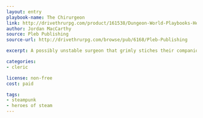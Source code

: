 ```yaml
---
layout: entry
playbook-name: The Chirurgeon
link: http://drivethrurpg.com/product/161538/Dungeon-World-Playbooks-Heroes-of-Steam-Bundle
author: Jordan MacCarthy
source: Pleb Publishing
source-url: http://drivethrurpg.com/browse/pub/6168/Pleb-Publishing

excerpt: A possibly unstable surgeon that grimly stiches their companions back together.

categories:
- cleric

license: non-free
cost: paid

tags:
- steampunk
- heroes of steam
---
```

